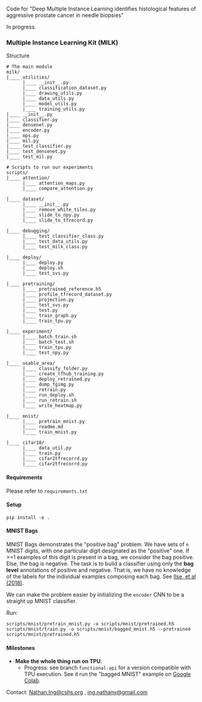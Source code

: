 Code for "Deep Multiple Instance Learning identifies histological features of aggressive prostate cancer in needle biopsies"

In progress.

### Multiple Instance Learning Kit (MILK)

Structure
```
# The main module
milk/
|____ utilities/
      |____ __init__.py
      |____ classification_dataset.py
      |____ drawing_utils.py
      |____ data_utils.py
      |____ model_utils.py
      |____ training_utils.py
|____ __init__.py
|____ classifier.py
|____ densenet.py
|____ encoder.py
|____ ops.py
|____ mil.py
|____ test_classifier.py
|____ test_densenet.py
|____ test_mil.py

# Scripts to run our experiments
scripts/
|____ attention/
      |____ attention_maps.py
      |____ compare_attention.py

|____ dataset/
      |____ __init__.py
      |____ remove_white_tiles.py
      |____ slide_to_npy.py
      |____ slide_to_tfrecord.py

|____ debugging/
      |____ test_classifier_class.py
      |____ test_data_utils.py
      |____ test_milk_class.py

|____ deploy/
      |____ deploy.py
      |____ deploy.sh
      |____ test_svs.py

|____ pretraining/
      |____ pretrained_reference.h5
      |____ profile_tfrecord_dataset.py
      |____ projection.py
      |____ test_svs.py
      |____ test.py
      |____ train_graph.py
      |____ train_tpu.py

|____ experiment/
      |____ batch_train.sh
      |____ batch_test.sh
      |____ train_tpu.py
      |____ test_npy.py

|____ usable_area/
      |____ classify_folder.py
      |____ create_tfhub_training.py
      |____ deploy_retrained.py
      |____ dump_fgimg.py
      |____ retrain.py
      |____ run_deploy.sh
      |____ run_retrain.sh
      |____ write_heatmap.py
      
|____ mnist/
      |____ pretrain_mnist.py
      |____ readme.md
      |____ train_mnist.py

|____ cifar10/
      |____ data_util.py
      |____ train.py
      |____ cifar2tfrecorrd.py
      |____ cifar2tfrecorrd.py

```

#### Requirements
Please refer to `requirements.txt`

#### Setup
```
pip install -e .
```

#### MNIST Bags
MNIST Bags demonstrates the "positive bag" problem.
We have sets of `n` MNIST digits, with one particular digit designated as the "positive" one.
If >=1 examples of this digit is present in a bag, we consider the bag positive.
Else, the bag is negative.
The task is to build a classifier using only the **bag level** annotations of positive and negative.
That is, we have no knowledge of the labels for the individual examples composing each bag.
See [Ilse, et al (2018)](https://arxiv.org/abs/1802.04712).

We can make the problem easier by initializing the `encoder` CNN to be a straight up MNIST classifier.

Run:

```
scripts/mnist/pretrain_mnist.py -o scripts/mnist/pretrained.h5
scripts/mnist/train.py -o scripts/mnist/bagged_mnist.h5 --pretrained scripts/mnist/pretrained.h5
```


#### Milestones
- **Make the whole thing run on TPU.** 
  - Progress: see branch `functional-api` for a version compatible with TPU execution. See it run the "bagged MNIST" example on [Google Colab](https://colab.research.google.com/drive/1eOcZaqQG01fS16ckn9x94ivW-k12fbcg). 

 
Contact: Nathan.Ing@cshs.org , ing.nathany@gmail.com
